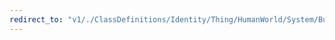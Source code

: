 ```yaml
---
redirect_to: "v1/./ClassDefinitions/Identity/Thing/HumanWorld/System/BuiltEnvironment/Structure.jsonld"
---
```

